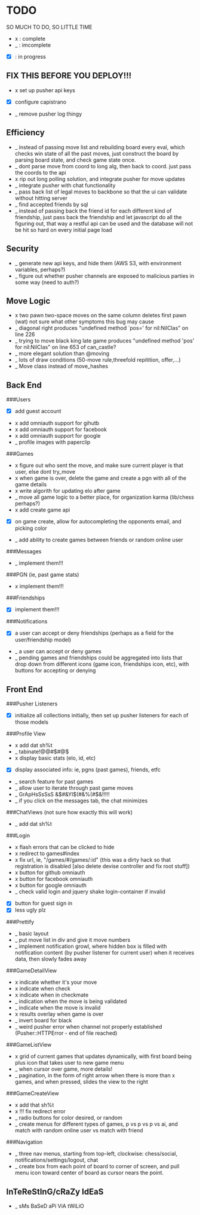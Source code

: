 TODO
====
SO MUCH TO DO, SO LITTLE TIME
*  x  : complete
*  _  : imcomplete
* [x] : in progress

FIX THIS BEFORE YOU DEPLOY!!!
-----------------------------
* x set up pusher api keys
* [x] configure capistrano
* _ remove pusher log thingy

Efficiency
----------
* _ instead of passing move list and rebuilding board every eval, which checks win state of all the past moves, just construct the board by parsing board state, and check game state once.
* _ dont parse move from coord to long alg, then back to coord. just pass the coords to the api
* x rip out long polling solution, and integrate pusher for move updates
* _ integrate pusher with chat functionality
* _ pass back list of legal moves to backbone so that the ui can validate without hitting server
* _ find accepted friends by sql
* _ instead of passing back the friend id for each different kind of friendship, just pass back the friendship and let javascript do all the figuring out, that way a restful api can be used and the database will not be hit so hard on every initial page load

Security
--------
* _ generate new api keys, and hide them (AWS S3, with environment variables, perhaps?)
* _ figure out whether pusher channels are exposed to malicious parties in some way (need to auth?)

Move Logic
----------
* x two pawn two-space moves on the same column deletes first pawn (wat) not sure what other symptoms this bug may cause
* _ diagonal right produces "undefined method `pos=' for nil:NilClas" on line 226
* _ trying to move black king late game produces "undefined method 'pos' for nil:NilClas" on line 653 of can_castle?
* _ more elegant solution than @moving
* _ lots of draw conditions (50-move rule,threefold repitition, offer,...)
* _ Move class instead of move_hashes

Back End
--------
###Users
* [x] add guest account
* x add omniauth support for gihutb
* x add omniauth support for facebook
* x add omniauth support for google
* _ profile images with paperclip

###Games
* x figure out who sent the move, and make sure current player is that user, else dont try_move
* x when game is over, delete the game and create a pgn with all of the game details
* x write algorith for updating elo after game
* _ move all game logic to a better place, for organization karma (lib/chess perhaps?)
* x add create game api
* [x] on game create, allow for autocompleting the opponents email, and picking color
* _ add ability to create games between friends or random online user

###Messages
* _ implement them!!!

###PGN (ie, past game stats)
* x implement them!!!

###Friendships
* [x] implement them!!!

###Notifications
* [x] a user can accept or deny friendships (perhaps as a field for the user/friendship model)
* _ a user can accept or deny games
* _ pending games and friendships could be aggregated into lists that drop down from different icons (game icon, friendships icon, etc), with buttons for accepting or denying

Front End
---------

###Pusher Listeners
* [x] initialize all collections initially, then set up pusher listeners for each of those models

###Profile View
* x add dat sh%t
* _ tabinate!@@#$#@$
* x display basic stats (elo, id, etc)
* [x] display associated info: ie, pgns (past games), friends, etfc
* _ search feature for past games
* _ allow user to iterate through past game moves
* _ GrApHsSsSsS &$#&YI$(#&%(#$&!!!!!
* _ if you click on the messages tab, the chat minimizes

###ChatViews (not sure how exactly this will work)
* _ add dat sh%t

###Login
* x flash errors that can be clicked to hide
* x redirect to games#index
* x fix url, ie, "/games/#/games/:id" (this was a dirty hack so that registration is disabled [also delete devise controller and fix root stuff])
* x button for github omniauth
* x button for facebook omniauth
* x button for google omniauth
* _ check valid login and jquery shake login-container if invalid
* [x] button for guest sign in
* [x] less ugly plz

###Prettify
* _ basic layout
* _ put move list in div and give it move numbers
* _ implement notification growl, where hidden box is filled with notification content (by pusher listener for current user) when it receives data, then slowly fades away

###GameDetailView
* x indicate whether it's your move
* x indicate when check
* x indicate when in checkmate
* _ indication when the move is being validated
* _ indicate when the move is invalid
* x results overlay when game is over
* _ invert board for black
* _ weird pusher error when channel not properly established (Pusher::HTTPError - end of file reached)

###GameListView
* x grid of current games that updates dynamically, with first board being plus icon that takes user to new game menu
* _ when cursor over game, more details!
* _ pagination, in the form of right arrow when there is more than x games, and when pressed, slides the view to the right

###GameCreateView
* x add that sh%t
* x !!! fix redirect error
* _ radio buttons for color desired, or random
* _ create menus for different types of games, p vs p vs p vs ai, and match with random online user vs match with friend

###Navigation
* _ three nav menus, starting from top-left, clockwise: chess/social, notifications/settings/logout, chat
* _ create box from each point of board to corner of screen, and pull menu icon toward center of board as cursor nears the point.

InTeReStInG/cRaZy IdEaS
-----------------------
* _ sMs BaSeD aPi ViA tWiLiO
